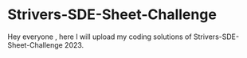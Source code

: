 # Strivers-SDE-Sheet-Challenge
Hey everyone , here I will upload my coding solutions of Strivers-SDE-Sheet-Challenge 2023.
